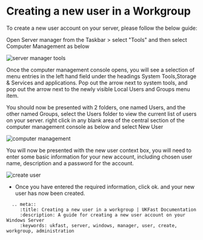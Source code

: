 # Creating a new user in a Workgroup

To create a new user account on your server, please follow the below guide:



Open Server manager from the Taskbar > select "Tools" and then select Computer Management as below

![server manager tools](Files/Createuser/SMtools.PNG)

Once the computer management console opens, you will see a selection of menu entries in the left hand field under the headings System Tools,Storage & Services and applications.
Pop out the arrow next to system tools, and pop out the arrow next to the newly visible Local Users and Groups menu item.

You should now be presented with 2 folders, one named Users, and the other named Groups, select the Users folder to view the current list of users on your server. right click in any blank area of the central section of the computer management console as below and select New User

![computer management](Files/Createuser/computermanagementuserscontextmenu.png)

You will now be presented with the new user context box, you will need to enter some basic information for your new account, including chosen user name, description and a password for the account.

![create user](Files/Createuser/creatingusercropped.png)

* Once you have entered the required information, click ok. and your new user has now been created.

```eval_rst
  .. meta::
     :title: Creating a new user in a workgroup | UKFast Documentation
     :description: A guide for creating a new user account on your Windows Server
     :keywords: ukfast, server, windows, manager, user, create, workgroup, administration



